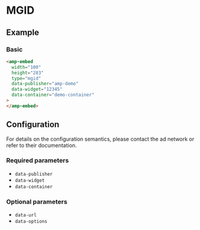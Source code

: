 <!---
Copyright 2019 The AMP HTML Authors. All Rights Reserved.

Licensed under the Apache License, Version 2.0 (the "License");
you may not use this file except in compliance with the License.
You may obtain a copy of the License at

      http://www.apache.org/licenses/LICENSE-2.0

Unless required by applicable law or agreed to in writing, software
distributed under the License is distributed on an "AS-IS" BASIS,
WITHOUT WARRANTIES OR CONDITIONS OF ANY KIND, either express or implied.
See the License for the specific language governing permissions and
limitations under the License.
-->

# MGID

## Example

### Basic

```html
<amp-embed
  width="100"
  height="283"
  type="mgid"
  data-publisher="amp-demo"
  data-widget="12345"
  data-container="demo-container"
>
</amp-embed>
```

## Configuration

For details on the configuration semantics, please contact the ad network or refer to their documentation.

### Required parameters

- `data-publisher`
- `data-widget`
- `data-container`

### Optional parameters

- `data-url`
- `data-options`

